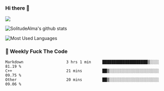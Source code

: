 ### Hi there 👋

<p>
  <a href="https://count.getloli.com/"><img src="https://count.getloli.com/get/@:solitudealma"></a>
</p>

![SolitudeAlma's github stats](https://github-readme-stats.vercel.app/api?username=solitudealma&show_icons=true&theme=radical)

![Most Used Languages](https://github-readme-stats.vercel.app/api/top-langs/?username=solitudealma&layout=compact&hide_border=true&theme=dark)
<!-- ![visitors](https://visitor-badge.glitch.me/badge?page_id=solitudealma.solitudealma.id) -->


### :dart: Weekly Fuck The Code

<!--START_SECTION:waka-->

```text
Markdown                   3 hrs 1 min     ████████████████████▒░░░░   81.19 %
C++                        21 mins         ██▒░░░░░░░░░░░░░░░░░░░░░░   09.75 %
Other                      20 mins         ██▒░░░░░░░░░░░░░░░░░░░░░░   09.06 %
```

<!--END_SECTION:waka-->
